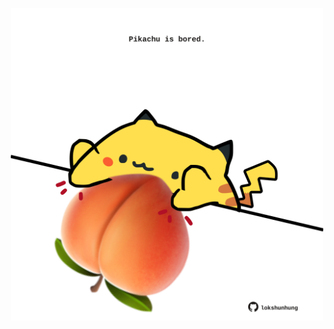 <!-- built at 02/08/2021, 14:01:37 UTC -->
<p align="center">
  <img width="500" height="500" src="./ReadmeImage.svg">
</p>
